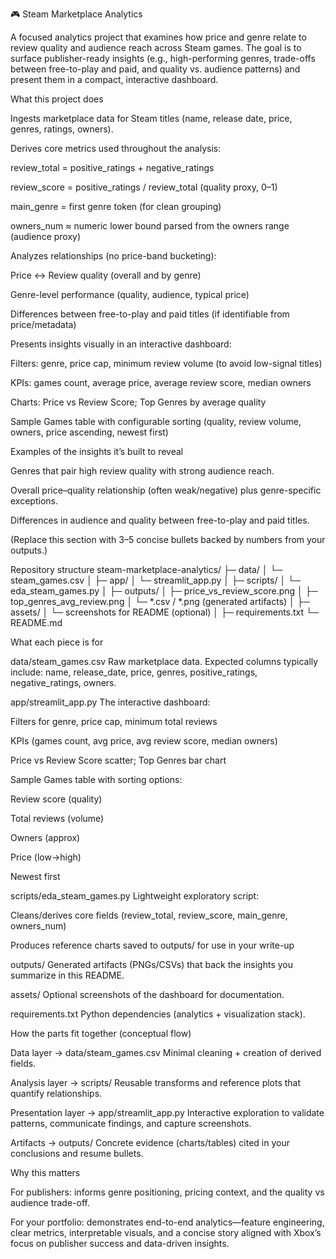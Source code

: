 🎮 Steam Marketplace Analytics

A focused analytics project that examines how price and genre relate to review quality and audience reach across Steam games. The goal is to surface publisher-ready insights (e.g., high-performing genres, trade-offs between free-to-play and paid, and quality vs. audience patterns) and present them in a compact, interactive dashboard.

What this project does

Ingests marketplace data for Steam titles (name, release date, price, genres, ratings, owners).

Derives core metrics used throughout the analysis:

review_total = positive_ratings + negative_ratings

review_score = positive_ratings / review_total (quality proxy, 0–1)

main_genre = first genre token (for clean grouping)

owners_num ≈ numeric lower bound parsed from the owners range (audience proxy)

Analyzes relationships (no price-band bucketing):

Price ↔ Review quality (overall and by genre)

Genre-level performance (quality, audience, typical price)

Differences between free-to-play and paid titles (if identifiable from price/metadata)

Presents insights visually in an interactive dashboard:

Filters: genre, price cap, minimum review volume (to avoid low-signal titles)

KPIs: games count, average price, average review score, median owners

Charts: Price vs Review Score; Top Genres by average quality

Sample Games table with configurable sorting (quality, review volume, owners, price ascending, newest first)

Examples of the insights it’s built to reveal

Genres that pair high review quality with strong audience reach.

Overall price–quality relationship (often weak/negative) plus genre-specific exceptions.

Differences in audience and quality between free-to-play and paid titles.

(Replace this section with 3–5 concise bullets backed by numbers from your outputs.)

Repository structure
steam-marketplace-analytics/
├─ data/
│  └─ steam_games.csv
│
├─ app/
│  └─ streamlit_app.py
│
├─ scripts/
│  └─ eda_steam_games.py
│
├─ outputs/
│   ├─ price_vs_review_score.png
│   ├─ top_genres_avg_review.png
│   └─ *.csv / *.png (generated artifacts)
│
├─ assets/
│  └─ screenshots for README (optional)
│
├─ requirements.txt
└─ README.md

What each piece is for

data/steam_games.csv
Raw marketplace data. Expected columns typically include:
name, release_date, price, genres, positive_ratings, negative_ratings, owners.

app/streamlit_app.py
The interactive dashboard:

Filters for genre, price cap, minimum total reviews

KPIs (games count, avg price, avg review score, median owners)

Price vs Review Score scatter; Top Genres bar chart

Sample Games table with sorting options:

Review score (quality)

Total reviews (volume)

Owners (approx)

Price (low→high)

Newest first

scripts/eda_steam_games.py
Lightweight exploratory script:

Cleans/derives core fields (review_total, review_score, main_genre, owners_num)

Produces reference charts saved to outputs/ for use in your write-up

outputs/
Generated artifacts (PNGs/CSVs) that back the insights you summarize in this README.

assets/
Optional screenshots of the dashboard for documentation.

requirements.txt
Python dependencies (analytics + visualization stack).

How the parts fit together (conceptual flow)

Data layer → data/steam_games.csv
Minimal cleaning + creation of derived fields.

Analysis layer → scripts/
Reusable transforms and reference plots that quantify relationships.

Presentation layer → app/streamlit_app.py
Interactive exploration to validate patterns, communicate findings, and capture screenshots.

Artifacts → outputs/
Concrete evidence (charts/tables) cited in your conclusions and resume bullets.

Why this matters

For publishers: informs genre positioning, pricing context, and the quality vs audience trade-off.

For your portfolio: demonstrates end-to-end analytics—feature engineering, clear metrics, interpretable visuals, and a concise story aligned with Xbox’s focus on publisher success and data-driven insights.